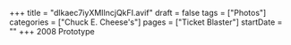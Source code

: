 +++
title = "dlkaec7iyXMIlncjQkFI.avif"
draft = false
tags = ["Photos"]
categories = ["Chuck E. Cheese's"]
pages = ["Ticket Blaster"]
startDate = ""
+++
2008 Prototype
